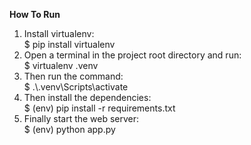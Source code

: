 **How To Run** <br>
1. Install virtualenv:<br>
$ pip install virtualenv<br>
2. Open a terminal in the project root directory and run: <br>
$ virtualenv .venv <br>
3. Then run the command: <br>
$ .\\.venv\Scripts\activate <br>
4. Then install the dependencies: <br>
$ (env) pip install -r requirements.txt <br>
5. Finally start the web server: <br>
$ (env) python app.py <br>
